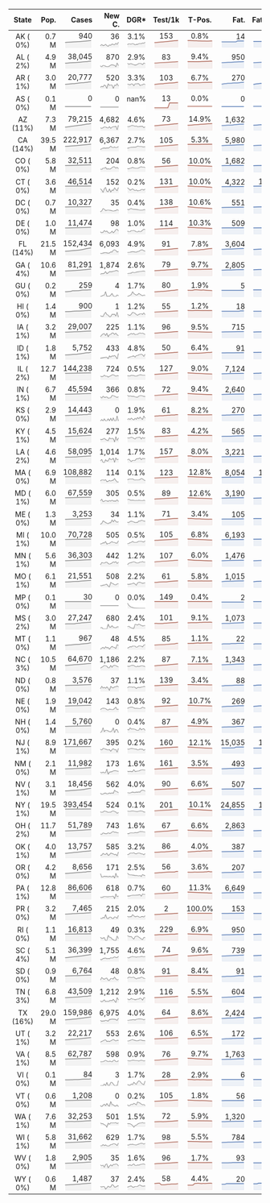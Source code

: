 
<!-- Building Table Time:  2020-07-01T02:53:50.851417 -->


| State | Pop. | Cases | New C. | DGR* | Test/1k | T-Pos. | Fat. | Fat./1M  | CFR* |  GF* | GF-14day | Dbl.Days | CDD |  
| :---: | ---: | ---: | ---: | :---: | :---: | :---: | ---: | ---:  | :---: |  :---: | :---: | :---: | ---: |  
| AK ( 0%)  | 0.7 M  | 940 <br><img src="/assets/images/covid/sparklines/AK_img_positive_20200701_1593586430.png"> | 36 <br><img src="/assets/images/covid/sparklines/AK_img_positiveIncrease_20200701_1593586430.png"> | 3.1% <br><img src="/assets/images/covid/sparklines/AK_img_dgr_4_20200701_1593586431.png"> | 153 <br><img src="/assets/images/covid/sparklines/AK_img_total_test_per_1k_20200701_1593586431.png"> | 0.8% <br><img src="/assets/images/covid/sparklines/AK_img_test_positivity_20200701_1593586431.png"> | 14 <br><img src="/assets/images/covid/sparklines/AK_img_death_20200701_1593586431.png"> | 19 <br><img src="/assets/images/covid/sparklines/AK_img_death_20200701_1593586431.png">  | 1.5% <br><img src="/assets/images/covid/sparklines/AK_img_cfr_4_20200701_1593586432.png"> |  1.3 <br><img src="/assets/images/covid/sparklines/AK_img_gfac_4_20200701_1593586431.png"> | 18.2 <br><img src="/assets/images/covid/sparklines/AK_img_gfac_14sum_20200701_1593586431.png"> | 22 <br><img src="/assets/images/covid/sparklines/AK_img_doubling_days_20200701_1593586431.png"> | 0   |  
| AL ( 2%)  | 4.9 M  | 38,045 <br><img src="/assets/images/covid/sparklines/AL_img_positive_20200701_1593586432.png"> | 870 <br><img src="/assets/images/covid/sparklines/AL_img_positiveIncrease_20200701_1593586432.png"> | 2.9% <br><img src="/assets/images/covid/sparklines/AL_img_dgr_4_20200701_1593586432.png"> | 83 <br><img src="/assets/images/covid/sparklines/AL_img_total_test_per_1k_20200701_1593586432.png"> | 9.4% <br><img src="/assets/images/covid/sparklines/AL_img_test_positivity_20200701_1593586432.png"> | 950 <br><img src="/assets/images/covid/sparklines/AL_img_death_20200701_1593586433.png"> | 194 <br><img src="/assets/images/covid/sparklines/AL_img_death_20200701_1593586433.png">  | 2.5% <br><img src="/assets/images/covid/sparklines/AL_img_cfr_4_20200701_1593586433.png"> |  1.6 <br><img src="/assets/images/covid/sparklines/AL_img_gfac_4_20200701_1593586433.png"> | 16.9 <br><img src="/assets/images/covid/sparklines/AL_img_gfac_14sum_20200701_1593586433.png"> | 24 <br><img src="/assets/images/covid/sparklines/AL_img_doubling_days_20200701_1593586433.png"> | 1   |  
| AR ( 1%)  | 3.0 M  | 20,777 <br><img src="/assets/images/covid/sparklines/AR_img_positive_20200701_1593586433.png"> | 520 <br><img src="/assets/images/covid/sparklines/AR_img_positiveIncrease_20200701_1593586434.png"> | 3.3% <br><img src="/assets/images/covid/sparklines/AR_img_dgr_4_20200701_1593586434.png"> | 103 <br><img src="/assets/images/covid/sparklines/AR_img_total_test_per_1k_20200701_1593586434.png"> | 6.7% <br><img src="/assets/images/covid/sparklines/AR_img_test_positivity_20200701_1593586434.png"> | 270 <br><img src="/assets/images/covid/sparklines/AR_img_death_20200701_1593586434.png"> | 89 <br><img src="/assets/images/covid/sparklines/AR_img_death_20200701_1593586434.png">  | 1.3% <br><img src="/assets/images/covid/sparklines/AR_img_cfr_4_20200701_1593586435.png"> |  0.9 <br><img src="/assets/images/covid/sparklines/AR_img_gfac_4_20200701_1593586434.png"> | 12.2 <br><img src="/assets/images/covid/sparklines/AR_img_gfac_14sum_20200701_1593586434.png"> | 21 <br><img src="/assets/images/covid/sparklines/AR_img_doubling_days_20200701_1593586435.png"> | 1   |  
| AS ( 0%)  | 0.1 M  | 0 <br><img src="/assets/images/covid/sparklines/AS_img_positive_20200701_1593586435.png"> | 0 <br><img src="/assets/images/covid/sparklines/AS_img_positiveIncrease_20200701_1593586435.png"> | nan% <br><img src="/assets/images/covid/sparklines/AS_img_dgr_4_20200701_1593586435.png"> | 13 <br><img src="/assets/images/covid/sparklines/AS_img_total_test_per_1k_20200701_1593586435.png"> | 0.0% <br><img src="/assets/images/covid/sparklines/AS_img_test_positivity_20200701_1593586435.png"> | 0 <br><img src="/assets/images/covid/sparklines/AS_img_death_20200701_1593586436.png"> | 0 <br><img src="/assets/images/covid/sparklines/AS_img_death_20200701_1593586436.png">  | 0.0% <br><img src="/assets/images/covid/sparklines/AS_img_cfr_4_20200701_1593586436.png"> |  nan <br><img src="/assets/images/covid/sparklines/AS_img_gfac_4_20200701_1593586436.png"> | nan <br><img src="/assets/images/covid/sparklines/AS_img_gfac_14sum_20200701_1593586436.png"> | nan <br><img src="/assets/images/covid/sparklines/AS_img_doubling_days_20200701_1593586436.png"> | 92   |  
| AZ (11%)  | 7.3 M  | 79,215 <br><img src="/assets/images/covid/sparklines/AZ_img_positive_20200701_1593586437.png"> | 4,682 <br><img src="/assets/images/covid/sparklines/AZ_img_positiveIncrease_20200701_1593586437.png"> | 4.6% <br><img src="/assets/images/covid/sparklines/AZ_img_dgr_4_20200701_1593586437.png"> | 73 <br><img src="/assets/images/covid/sparklines/AZ_img_total_test_per_1k_20200701_1593586437.png"> | 14.9% <br><img src="/assets/images/covid/sparklines/AZ_img_test_positivity_20200701_1593586437.png"> | 1,632 <br><img src="/assets/images/covid/sparklines/AZ_img_death_20200701_1593586437.png"> | 224 <br><img src="/assets/images/covid/sparklines/AZ_img_death_20200701_1593586437.png">  | 2.1% <br><img src="/assets/images/covid/sparklines/AZ_img_cfr_4_20200701_1593586438.png"> |  3.4 <br><img src="/assets/images/covid/sparklines/AZ_img_gfac_4_20200701_1593586437.png"> | 17.9 <br><img src="/assets/images/covid/sparklines/AZ_img_gfac_14sum_20200701_1593586437.png"> | 15 <br><img src="/assets/images/covid/sparklines/AZ_img_doubling_days_20200701_1593586438.png"> | 0   |  
| CA (14%)  | 39.5 M  | 222,917 <br><img src="/assets/images/covid/sparklines/CA_img_positive_20200701_1593586438.png"> | 6,367 <br><img src="/assets/images/covid/sparklines/CA_img_positiveIncrease_20200701_1593586438.png"> | 2.7% <br><img src="/assets/images/covid/sparklines/CA_img_dgr_4_20200701_1593586438.png"> | 105 <br><img src="/assets/images/covid/sparklines/CA_img_total_test_per_1k_20200701_1593586438.png"> | 5.3% <br><img src="/assets/images/covid/sparklines/CA_img_test_positivity_20200701_1593586438.png"> | 5,980 <br><img src="/assets/images/covid/sparklines/CA_img_death_20200701_1593586439.png"> | 151 <br><img src="/assets/images/covid/sparklines/CA_img_death_20200701_1593586439.png">  | 2.8% <br><img src="/assets/images/covid/sparklines/CA_img_cfr_4_20200701_1593586439.png"> |  1.1 <br><img src="/assets/images/covid/sparklines/CA_img_gfac_4_20200701_1593586439.png"> | 15.2 <br><img src="/assets/images/covid/sparklines/CA_img_gfac_14sum_20200701_1593586439.png"> | 25 <br><img src="/assets/images/covid/sparklines/CA_img_doubling_days_20200701_1593586439.png"> | 0   |  
| CO ( 0%)  | 5.8 M  | 32,511 <br><img src="/assets/images/covid/sparklines/CO_img_positive_20200701_1593586439.png"> | 204 <br><img src="/assets/images/covid/sparklines/CO_img_positiveIncrease_20200701_1593586440.png"> | 0.8% <br><img src="/assets/images/covid/sparklines/CO_img_dgr_4_20200701_1593586440.png"> | 56 <br><img src="/assets/images/covid/sparklines/CO_img_total_test_per_1k_20200701_1593586440.png"> | 10.0% <br><img src="/assets/images/covid/sparklines/CO_img_test_positivity_20200701_1593586440.png"> | 1,682 <br><img src="/assets/images/covid/sparklines/CO_img_death_20200701_1593586440.png"> | 292 <br><img src="/assets/images/covid/sparklines/CO_img_death_20200701_1593586440.png">  | 5.2% <br><img src="/assets/images/covid/sparklines/CO_img_cfr_4_20200701_1593586441.png"> |  0.9 <br><img src="/assets/images/covid/sparklines/CO_img_gfac_4_20200701_1593586440.png"> | 15.0 <br><img src="/assets/images/covid/sparklines/CO_img_gfac_14sum_20200701_1593586441.png"> | 91 <br><img src="/assets/images/covid/sparklines/CO_img_doubling_days_20200701_1593586441.png"> | 1   |  
| CT ( 0%)  | 3.6 M  | 46,514 <br><img src="/assets/images/covid/sparklines/CT_img_positive_20200701_1593586441.png"> | 152 <br><img src="/assets/images/covid/sparklines/CT_img_positiveIncrease_20200701_1593586441.png"> | 0.2% <br><img src="/assets/images/covid/sparklines/CT_img_dgr_4_20200701_1593586441.png"> | 131 <br><img src="/assets/images/covid/sparklines/CT_img_total_test_per_1k_20200701_1593586441.png"> | 10.0% <br><img src="/assets/images/covid/sparklines/CT_img_test_positivity_20200701_1593586442.png"> | 4,322 <br><img src="/assets/images/covid/sparklines/CT_img_death_20200701_1593586442.png"> | 1,212 <br><img src="/assets/images/covid/sparklines/CT_img_death_20200701_1593586442.png">  | 9.3% <br><img src="/assets/images/covid/sparklines/CT_img_cfr_4_20200701_1593586443.png"> |  1.8 <br><img src="/assets/images/covid/sparklines/CT_img_gfac_4_20200701_1593586442.png"> | 29.8 <br><img src="/assets/images/covid/sparklines/CT_img_gfac_14sum_20200701_1593586442.png"> | 291 <br><img src="/assets/images/covid/sparklines/CT_img_doubling_days_20200701_1593586442.png"> | 0   |  
| DC ( 0%)  | 0.7 M  | 10,327 <br><img src="/assets/images/covid/sparklines/DC_img_positive_20200701_1593586443.png"> | 35 <br><img src="/assets/images/covid/sparklines/DC_img_positiveIncrease_20200701_1593586443.png"> | 0.4% <br><img src="/assets/images/covid/sparklines/DC_img_dgr_4_20200701_1593586443.png"> | 138 <br><img src="/assets/images/covid/sparklines/DC_img_total_test_per_1k_20200701_1593586443.png"> | 10.6% <br><img src="/assets/images/covid/sparklines/DC_img_test_positivity_20200701_1593586443.png"> | 551 <br><img src="/assets/images/covid/sparklines/DC_img_death_20200701_1593586443.png"> | 781 <br><img src="/assets/images/covid/sparklines/DC_img_death_20200701_1593586443.png">  | 5.3% <br><img src="/assets/images/covid/sparklines/DC_img_cfr_4_20200701_1593586444.png"> |  1.0 <br><img src="/assets/images/covid/sparklines/DC_img_gfac_4_20200701_1593586443.png"> | 14.8 <br><img src="/assets/images/covid/sparklines/DC_img_gfac_14sum_20200701_1593586444.png"> | 198 <br><img src="/assets/images/covid/sparklines/DC_img_doubling_days_20200701_1593586444.png"> | 1   |  
| DE ( 0%)  | 1.0 M  | 11,474 <br><img src="/assets/images/covid/sparklines/DE_img_positive_20200701_1593586444.png"> | 98 <br><img src="/assets/images/covid/sparklines/DE_img_positiveIncrease_20200701_1593586444.png"> | 1.0% <br><img src="/assets/images/covid/sparklines/DE_img_dgr_4_20200701_1593586444.png"> | 114 <br><img src="/assets/images/covid/sparklines/DE_img_total_test_per_1k_20200701_1593586445.png"> | 10.3% <br><img src="/assets/images/covid/sparklines/DE_img_test_positivity_20200701_1593586445.png"> | 509 <br><img src="/assets/images/covid/sparklines/DE_img_death_20200701_1593586445.png"> | 523 <br><img src="/assets/images/covid/sparklines/DE_img_death_20200701_1593586445.png">  | 4.5% <br><img src="/assets/images/covid/sparklines/DE_img_cfr_4_20200701_1593586446.png"> |  1.1 <br><img src="/assets/images/covid/sparklines/DE_img_gfac_4_20200701_1593586445.png"> | 16.9 <br><img src="/assets/images/covid/sparklines/DE_img_gfac_14sum_20200701_1593586445.png"> | 72 <br><img src="/assets/images/covid/sparklines/DE_img_doubling_days_20200701_1593586445.png"> | 1   |  
| FL (14%)  | 21.5 M  | 152,434 <br><img src="/assets/images/covid/sparklines/FL_img_positive_20200701_1593586446.png"> | 6,093 <br><img src="/assets/images/covid/sparklines/FL_img_positiveIncrease_20200701_1593586446.png"> | 4.9% <br><img src="/assets/images/covid/sparklines/FL_img_dgr_4_20200701_1593586446.png"> | 91 <br><img src="/assets/images/covid/sparklines/FL_img_total_test_per_1k_20200701_1593586446.png"> | 7.8% <br><img src="/assets/images/covid/sparklines/FL_img_test_positivity_20200701_1593586446.png"> | 3,604 <br><img src="/assets/images/covid/sparklines/FL_img_death_20200701_1593586446.png"> | 168 <br><img src="/assets/images/covid/sparklines/FL_img_death_20200701_1593586446.png">  | 2.5% <br><img src="/assets/images/covid/sparklines/FL_img_cfr_4_20200701_1593586447.png"> |  1.0 <br><img src="/assets/images/covid/sparklines/FL_img_gfac_4_20200701_1593586446.png"> | 15.7 <br><img src="/assets/images/covid/sparklines/FL_img_gfac_14sum_20200701_1593586447.png"> | 14 <br><img src="/assets/images/covid/sparklines/FL_img_doubling_days_20200701_1593586447.png"> | 0   |  
| GA ( 4%)  | 10.6 M  | 81,291 <br><img src="/assets/images/covid/sparklines/GA_img_positive_20200701_1593586447.png"> | 1,874 <br><img src="/assets/images/covid/sparklines/GA_img_positiveIncrease_20200701_1593586447.png"> | 2.6% <br><img src="/assets/images/covid/sparklines/GA_img_dgr_4_20200701_1593586447.png"> | 79 <br><img src="/assets/images/covid/sparklines/GA_img_total_test_per_1k_20200701_1593586447.png"> | 9.7% <br><img src="/assets/images/covid/sparklines/GA_img_test_positivity_20200701_1593586448.png"> | 2,805 <br><img src="/assets/images/covid/sparklines/GA_img_death_20200701_1593586448.png"> | 264 <br><img src="/assets/images/covid/sparklines/GA_img_death_20200701_1593586448.png">  | 3.6% <br><img src="/assets/images/covid/sparklines/GA_img_cfr_4_20200701_1593586449.png"> |  1.0 <br><img src="/assets/images/covid/sparklines/GA_img_gfac_4_20200701_1593586448.png"> | 15.6 <br><img src="/assets/images/covid/sparklines/GA_img_gfac_14sum_20200701_1593586448.png"> | 26 <br><img src="/assets/images/covid/sparklines/GA_img_doubling_days_20200701_1593586448.png"> | 2   |  
| GU ( 0%)  | 0.2 M  | 259 <br><img src="/assets/images/covid/sparklines/GU_img_positive_20200701_1593586449.png"> | 4 <br><img src="/assets/images/covid/sparklines/GU_img_positiveIncrease_20200701_1593586449.png"> | 1.7% <br><img src="/assets/images/covid/sparklines/GU_img_dgr_4_20200701_1593586449.png"> | 80 <br><img src="/assets/images/covid/sparklines/GU_img_total_test_per_1k_20200701_1593586449.png"> | 1.9% <br><img src="/assets/images/covid/sparklines/GU_img_test_positivity_20200701_1593586449.png"> | 5 <br><img src="/assets/images/covid/sparklines/GU_img_death_20200701_1593586449.png"> | 30 <br><img src="/assets/images/covid/sparklines/GU_img_death_20200701_1593586449.png">  | 2.0% <br><img src="/assets/images/covid/sparklines/GU_img_cfr_4_20200701_1593586450.png"> |  0.7 <br><img src="/assets/images/covid/sparklines/GU_img_gfac_4_20200701_1593586449.png"> | 23.0 <br><img src="/assets/images/covid/sparklines/GU_img_gfac_14sum_20200701_1593586450.png"> | 42 <br><img src="/assets/images/covid/sparklines/GU_img_doubling_days_20200701_1593586450.png"> | 1   |  
| HI ( 0%)  | 1.4 M  | 900 <br><img src="/assets/images/covid/sparklines/HI_img_positive_20200701_1593586450.png"> | 1 <br><img src="/assets/images/covid/sparklines/HI_img_positiveIncrease_20200701_1593586450.png"> | 1.2% <br><img src="/assets/images/covid/sparklines/HI_img_dgr_4_20200701_1593586450.png"> | 55 <br><img src="/assets/images/covid/sparklines/HI_img_total_test_per_1k_20200701_1593586450.png"> | 1.2% <br><img src="/assets/images/covid/sparklines/HI_img_test_positivity_20200701_1593586451.png"> | 18 <br><img src="/assets/images/covid/sparklines/HI_img_death_20200701_1593586451.png"> | 13 <br><img src="/assets/images/covid/sparklines/HI_img_death_20200701_1593586451.png">  | 2.0% <br><img src="/assets/images/covid/sparklines/HI_img_cfr_4_20200701_1593586451.png"> |  1.5 <br><img src="/assets/images/covid/sparklines/HI_img_gfac_4_20200701_1593586451.png"> | 22.5 <br><img src="/assets/images/covid/sparklines/HI_img_gfac_14sum_20200701_1593586451.png"> | 56 <br><img src="/assets/images/covid/sparklines/HI_img_doubling_days_20200701_1593586451.png"> | 1   |  
| IA ( 1%)  | 3.2 M  | 29,007 <br><img src="/assets/images/covid/sparklines/IA_img_positive_20200701_1593586451.png"> | 225 <br><img src="/assets/images/covid/sparklines/IA_img_positiveIncrease_20200701_1593586452.png"> | 1.1% <br><img src="/assets/images/covid/sparklines/IA_img_dgr_4_20200701_1593586452.png"> | 96 <br><img src="/assets/images/covid/sparklines/IA_img_total_test_per_1k_20200701_1593586452.png"> | 9.5% <br><img src="/assets/images/covid/sparklines/IA_img_test_positivity_20200701_1593586452.png"> | 715 <br><img src="/assets/images/covid/sparklines/IA_img_death_20200701_1593586452.png"> | 227 <br><img src="/assets/images/covid/sparklines/IA_img_death_20200701_1593586452.png">  | 2.5% <br><img src="/assets/images/covid/sparklines/IA_img_cfr_4_20200701_1593586453.png"> |  0.9 <br><img src="/assets/images/covid/sparklines/IA_img_gfac_4_20200701_1593586452.png"> | 18.2 <br><img src="/assets/images/covid/sparklines/IA_img_gfac_14sum_20200701_1593586452.png"> | 62 <br><img src="/assets/images/covid/sparklines/IA_img_doubling_days_20200701_1593586452.png"> | 2   |  
| ID ( 1%)  | 1.8 M  | 5,752 <br><img src="/assets/images/covid/sparklines/ID_img_positive_20200701_1593586453.png"> | 433 <br><img src="/assets/images/covid/sparklines/ID_img_positiveIncrease_20200701_1593586453.png"> | 4.8% <br><img src="/assets/images/covid/sparklines/ID_img_dgr_4_20200701_1593586453.png"> | 50 <br><img src="/assets/images/covid/sparklines/ID_img_total_test_per_1k_20200701_1593586453.png"> | 6.4% <br><img src="/assets/images/covid/sparklines/ID_img_test_positivity_20200701_1593586453.png"> | 91 <br><img src="/assets/images/covid/sparklines/ID_img_death_20200701_1593586453.png"> | 51 <br><img src="/assets/images/covid/sparklines/ID_img_death_20200701_1593586453.png">  | 1.7% <br><img src="/assets/images/covid/sparklines/ID_img_cfr_4_20200701_1593586454.png"> |  0.5 <br><img src="/assets/images/covid/sparklines/ID_img_gfac_4_20200701_1593586454.png"> | 12.5 <br><img src="/assets/images/covid/sparklines/ID_img_gfac_14sum_20200701_1593586454.png"> | 14 <br><img src="/assets/images/covid/sparklines/ID_img_doubling_days_20200701_1593586454.png"> | 0   |  
| IL ( 2%)  | 12.7 M  | 144,238 <br><img src="/assets/images/covid/sparklines/IL_img_positive_20200701_1593586454.png"> | 724 <br><img src="/assets/images/covid/sparklines/IL_img_positiveIncrease_20200701_1593586454.png"> | 0.5% <br><img src="/assets/images/covid/sparklines/IL_img_dgr_4_20200701_1593586454.png"> | 127 <br><img src="/assets/images/covid/sparklines/IL_img_total_test_per_1k_20200701_1593586454.png"> | 9.0% <br><img src="/assets/images/covid/sparklines/IL_img_test_positivity_20200701_1593586455.png"> | 7,124 <br><img src="/assets/images/covid/sparklines/IL_img_death_20200701_1593586455.png"> | 562 <br><img src="/assets/images/covid/sparklines/IL_img_death_20200701_1593586455.png">  | 5.0% <br><img src="/assets/images/covid/sparklines/IL_img_cfr_4_20200701_1593586455.png"> |  1.0 <br><img src="/assets/images/covid/sparklines/IL_img_gfac_4_20200701_1593586455.png"> | 14.5 <br><img src="/assets/images/covid/sparklines/IL_img_gfac_14sum_20200701_1593586455.png"> | 135 <br><img src="/assets/images/covid/sparklines/IL_img_doubling_days_20200701_1593586455.png"> | 1   |  
| IN ( 1%)  | 6.7 M  | 45,594 <br><img src="/assets/images/covid/sparklines/IN_img_positive_20200701_1593586456.png"> | 366 <br><img src="/assets/images/covid/sparklines/IN_img_positiveIncrease_20200701_1593586456.png"> | 0.8% <br><img src="/assets/images/covid/sparklines/IN_img_dgr_4_20200701_1593586456.png"> | 72 <br><img src="/assets/images/covid/sparklines/IN_img_total_test_per_1k_20200701_1593586456.png"> | 9.4% <br><img src="/assets/images/covid/sparklines/IN_img_test_positivity_20200701_1593586456.png"> | 2,640 <br><img src="/assets/images/covid/sparklines/IN_img_death_20200701_1593586456.png"> | 392 <br><img src="/assets/images/covid/sparklines/IN_img_death_20200701_1593586456.png">  | 5.8% <br><img src="/assets/images/covid/sparklines/IN_img_cfr_4_20200701_1593586457.png"> |  1.0 <br><img src="/assets/images/covid/sparklines/IN_img_gfac_4_20200701_1593586456.png"> | 14.8 <br><img src="/assets/images/covid/sparklines/IN_img_gfac_14sum_20200701_1593586457.png"> | 86 <br><img src="/assets/images/covid/sparklines/IN_img_doubling_days_20200701_1593586457.png"> | 0   |  
| KS ( 0%)  | 2.9 M  | 14,443 <br><img src="/assets/images/covid/sparklines/KS_img_positive_20200701_1593586457.png"> | 0 <br><img src="/assets/images/covid/sparklines/KS_img_positiveIncrease_20200701_1593586457.png"> | 1.9% <br><img src="/assets/images/covid/sparklines/KS_img_dgr_4_20200701_1593586457.png"> | 61 <br><img src="/assets/images/covid/sparklines/KS_img_total_test_per_1k_20200701_1593586457.png"> | 8.2% <br><img src="/assets/images/covid/sparklines/KS_img_test_positivity_20200701_1593586457.png"> | 270 <br><img src="/assets/images/covid/sparklines/KS_img_death_20200701_1593586458.png"> | 93 <br><img src="/assets/images/covid/sparklines/KS_img_death_20200701_1593586458.png">  | 1.9% <br><img src="/assets/images/covid/sparklines/KS_img_cfr_4_20200701_1593586458.png"> |  0.0 <br><img src="/assets/images/covid/sparklines/KS_img_gfac_4_20200701_1593586458.png"> | 0.0 <br><img src="/assets/images/covid/sparklines/KS_img_gfac_14sum_20200701_1593586458.png"> | 36 <br><img src="/assets/images/covid/sparklines/KS_img_doubling_days_20200701_1593586458.png"> | 1   |  
| KY ( 1%)  | 4.5 M  | 15,624 <br><img src="/assets/images/covid/sparklines/KY_img_positive_20200701_1593586459.png"> | 277 <br><img src="/assets/images/covid/sparklines/KY_img_positiveIncrease_20200701_1593586459.png"> | 1.5% <br><img src="/assets/images/covid/sparklines/KY_img_dgr_4_20200701_1593586459.png"> | 83 <br><img src="/assets/images/covid/sparklines/KY_img_total_test_per_1k_20200701_1593586459.png"> | 4.2% <br><img src="/assets/images/covid/sparklines/KY_img_test_positivity_20200701_1593586459.png"> | 565 <br><img src="/assets/images/covid/sparklines/KY_img_death_20200701_1593586459.png"> | 126 <br><img src="/assets/images/covid/sparklines/KY_img_death_20200701_1593586459.png">  | 3.7% <br><img src="/assets/images/covid/sparklines/KY_img_cfr_4_20200701_1593586460.png"> |  1.4 <br><img src="/assets/images/covid/sparklines/KY_img_gfac_4_20200701_1593586459.png"> | 14.3 <br><img src="/assets/images/covid/sparklines/KY_img_gfac_14sum_20200701_1593586460.png"> | 47 <br><img src="/assets/images/covid/sparklines/KY_img_doubling_days_20200701_1593586460.png"> | 0   |  
| LA ( 2%)  | 4.6 M  | 58,095 <br><img src="/assets/images/covid/sparklines/LA_img_positive_20200701_1593586460.png"> | 1,014 <br><img src="/assets/images/covid/sparklines/LA_img_positiveIncrease_20200701_1593586460.png"> | 1.7% <br><img src="/assets/images/covid/sparklines/LA_img_dgr_4_20200701_1593586460.png"> | 157 <br><img src="/assets/images/covid/sparklines/LA_img_total_test_per_1k_20200701_1593586460.png"> | 8.0% <br><img src="/assets/images/covid/sparklines/LA_img_test_positivity_20200701_1593586460.png"> | 3,221 <br><img src="/assets/images/covid/sparklines/LA_img_death_20200701_1593586461.png"> | 693 <br><img src="/assets/images/covid/sparklines/LA_img_death_20200701_1593586461.png">  | 5.7% <br><img src="/assets/images/covid/sparklines/LA_img_cfr_4_20200701_1593586461.png"> |  0.9 <br><img src="/assets/images/covid/sparklines/LA_img_gfac_4_20200701_1593586461.png"> | 4.5 <br><img src="/assets/images/covid/sparklines/LA_img_gfac_14sum_20200701_1593586461.png"> | 40 <br><img src="/assets/images/covid/sparklines/LA_img_doubling_days_20200701_1593586461.png"> | 0   |  
| MA ( 0%)  | 6.9 M  | 108,882 <br><img src="/assets/images/covid/sparklines/MA_img_positive_20200701_1593586461.png"> | 114 <br><img src="/assets/images/covid/sparklines/MA_img_positiveIncrease_20200701_1593586462.png"> | 0.1% <br><img src="/assets/images/covid/sparklines/MA_img_dgr_4_20200701_1593586462.png"> | 123 <br><img src="/assets/images/covid/sparklines/MA_img_total_test_per_1k_20200701_1593586462.png"> | 12.8% <br><img src="/assets/images/covid/sparklines/MA_img_test_positivity_20200701_1593586462.png"> | 8,054 <br><img src="/assets/images/covid/sparklines/MA_img_death_20200701_1593586462.png"> | 1,169 <br><img src="/assets/images/covid/sparklines/MA_img_death_20200701_1593586462.png">  | 7.4% <br><img src="/assets/images/covid/sparklines/MA_img_cfr_4_20200701_1593586463.png"> |  0.9 <br><img src="/assets/images/covid/sparklines/MA_img_gfac_4_20200701_1593586462.png"> | 15.1 <br><img src="/assets/images/covid/sparklines/MA_img_gfac_14sum_20200701_1593586462.png"> | 463 <br><img src="/assets/images/covid/sparklines/MA_img_doubling_days_20200701_1593586462.png"> | 0   |  
| MD ( 1%)  | 6.0 M  | 67,559 <br><img src="/assets/images/covid/sparklines/MD_img_positive_20200701_1593586463.png"> | 305 <br><img src="/assets/images/covid/sparklines/MD_img_positiveIncrease_20200701_1593586463.png"> | 0.5% <br><img src="/assets/images/covid/sparklines/MD_img_dgr_4_20200701_1593586463.png"> | 89 <br><img src="/assets/images/covid/sparklines/MD_img_total_test_per_1k_20200701_1593586463.png"> | 12.6% <br><img src="/assets/images/covid/sparklines/MD_img_test_positivity_20200701_1593586463.png"> | 3,190 <br><img src="/assets/images/covid/sparklines/MD_img_death_20200701_1593586463.png"> | 528 <br><img src="/assets/images/covid/sparklines/MD_img_death_20200701_1593586463.png">  | 4.7% <br><img src="/assets/images/covid/sparklines/MD_img_cfr_4_20200701_1593586464.png"> |  1.0 <br><img src="/assets/images/covid/sparklines/MD_img_gfac_4_20200701_1593586463.png"> | 14.6 <br><img src="/assets/images/covid/sparklines/MD_img_gfac_14sum_20200701_1593586464.png"> | 128 <br><img src="/assets/images/covid/sparklines/MD_img_doubling_days_20200701_1593586464.png"> | 1   |  
| ME ( 0%)  | 1.3 M  | 3,253 <br><img src="/assets/images/covid/sparklines/ME_img_positive_20200701_1593586464.png"> | 34 <br><img src="/assets/images/covid/sparklines/ME_img_positiveIncrease_20200701_1593586464.png"> | 1.1% <br><img src="/assets/images/covid/sparklines/ME_img_dgr_4_20200701_1593586464.png"> | 71 <br><img src="/assets/images/covid/sparklines/ME_img_total_test_per_1k_20200701_1593586465.png"> | 3.4% <br><img src="/assets/images/covid/sparklines/ME_img_test_positivity_20200701_1593586465.png"> | 105 <br><img src="/assets/images/covid/sparklines/ME_img_death_20200701_1593586465.png"> | 78 <br><img src="/assets/images/covid/sparklines/ME_img_death_20200701_1593586465.png">  | 3.3% <br><img src="/assets/images/covid/sparklines/ME_img_cfr_4_20200701_1593586465.png"> |  1.1 <br><img src="/assets/images/covid/sparklines/ME_img_gfac_4_20200701_1593586465.png"> | 16.7 <br><img src="/assets/images/covid/sparklines/ME_img_gfac_14sum_20200701_1593586465.png"> | 64 <br><img src="/assets/images/covid/sparklines/ME_img_doubling_days_20200701_1593586465.png"> | 0   |  
| MI ( 1%)  | 10.0 M  | 70,728 <br><img src="/assets/images/covid/sparklines/MI_img_positive_20200701_1593586466.png"> | 505 <br><img src="/assets/images/covid/sparklines/MI_img_positiveIncrease_20200701_1593586466.png"> | 0.5% <br><img src="/assets/images/covid/sparklines/MI_img_dgr_4_20200701_1593586466.png"> | 105 <br><img src="/assets/images/covid/sparklines/MI_img_total_test_per_1k_20200701_1593586466.png"> | 6.8% <br><img src="/assets/images/covid/sparklines/MI_img_test_positivity_20200701_1593586466.png"> | 6,193 <br><img src="/assets/images/covid/sparklines/MI_img_death_20200701_1593586466.png"> | 620 <br><img src="/assets/images/covid/sparklines/MI_img_death_20200701_1593586466.png">  | 8.8% <br><img src="/assets/images/covid/sparklines/MI_img_cfr_4_20200701_1593586467.png"> |  1.3 <br><img src="/assets/images/covid/sparklines/MI_img_gfac_4_20200701_1593586466.png"> | 19.0 <br><img src="/assets/images/covid/sparklines/MI_img_gfac_14sum_20200701_1593586467.png"> | 127 <br><img src="/assets/images/covid/sparklines/MI_img_doubling_days_20200701_1593586467.png"> | 0   |  
| MN ( 1%)  | 5.6 M  | 36,303 <br><img src="/assets/images/covid/sparklines/MN_img_positive_20200701_1593586467.png"> | 442 <br><img src="/assets/images/covid/sparklines/MN_img_positiveIncrease_20200701_1593586467.png"> | 1.2% <br><img src="/assets/images/covid/sparklines/MN_img_dgr_4_20200701_1593586467.png"> | 107 <br><img src="/assets/images/covid/sparklines/MN_img_total_test_per_1k_20200701_1593586467.png"> | 6.0% <br><img src="/assets/images/covid/sparklines/MN_img_test_positivity_20200701_1593586468.png"> | 1,476 <br><img src="/assets/images/covid/sparklines/MN_img_death_20200701_1593586468.png"> | 262 <br><img src="/assets/images/covid/sparklines/MN_img_death_20200701_1593586468.png">  | 4.1% <br><img src="/assets/images/covid/sparklines/MN_img_cfr_4_20200701_1593586468.png"> |  1.1 <br><img src="/assets/images/covid/sparklines/MN_img_gfac_4_20200701_1593586468.png"> | 28.6 <br><img src="/assets/images/covid/sparklines/MN_img_gfac_14sum_20200701_1593586468.png"> | 59 <br><img src="/assets/images/covid/sparklines/MN_img_doubling_days_20200701_1593586468.png"> | 0   |  
| MO ( 1%)  | 6.1 M  | 21,551 <br><img src="/assets/images/covid/sparklines/MO_img_positive_20200701_1593586468.png"> | 508 <br><img src="/assets/images/covid/sparklines/MO_img_positiveIncrease_20200701_1593586469.png"> | 2.2% <br><img src="/assets/images/covid/sparklines/MO_img_dgr_4_20200701_1593586469.png"> | 61 <br><img src="/assets/images/covid/sparklines/MO_img_total_test_per_1k_20200701_1593586469.png"> | 5.8% <br><img src="/assets/images/covid/sparklines/MO_img_test_positivity_20200701_1593586469.png"> | 1,015 <br><img src="/assets/images/covid/sparklines/MO_img_death_20200701_1593586469.png"> | 165 <br><img src="/assets/images/covid/sparklines/MO_img_death_20200701_1593586469.png">  | 4.8% <br><img src="/assets/images/covid/sparklines/MO_img_cfr_4_20200701_1593586470.png"> |  1.1 <br><img src="/assets/images/covid/sparklines/MO_img_gfac_4_20200701_1593586469.png"> | 11.9 <br><img src="/assets/images/covid/sparklines/MO_img_gfac_14sum_20200701_1593586469.png"> | 31 <br><img src="/assets/images/covid/sparklines/MO_img_doubling_days_20200701_1593586470.png"> | 0   |  
| MP ( 0%)  | 0.1 M  | 30 <br><img src="/assets/images/covid/sparklines/MP_img_positive_20200701_1593586470.png"> | 0 <br><img src="/assets/images/covid/sparklines/MP_img_positiveIncrease_20200701_1593586470.png"> | 0.0% <br><img src="/assets/images/covid/sparklines/MP_img_dgr_4_20200701_1593586470.png"> | 149 <br><img src="/assets/images/covid/sparklines/MP_img_total_test_per_1k_20200701_1593586470.png"> | 0.4% <br><img src="/assets/images/covid/sparklines/MP_img_test_positivity_20200701_1593586470.png"> | 2 <br><img src="/assets/images/covid/sparklines/MP_img_death_20200701_1593586470.png"> | 36 <br><img src="/assets/images/covid/sparklines/MP_img_death_20200701_1593586470.png">  | 6.7% <br><img src="/assets/images/covid/sparklines/MP_img_cfr_4_20200701_1593586471.png"> |  0.8 <br><img src="/assets/images/covid/sparklines/MP_img_gfac_4_20200701_1593586471.png"> | 10.6 <br><img src="/assets/images/covid/sparklines/MP_img_gfac_14sum_20200701_1593586471.png"> | 664,279 <br><img src="/assets/images/covid/sparklines/MP_img_doubling_days_20200701_1593586471.png"> | 92   |  
| MS ( 2%)  | 3.0 M  | 27,247 <br><img src="/assets/images/covid/sparklines/MS_img_positive_20200701_1593586471.png"> | 680 <br><img src="/assets/images/covid/sparklines/MS_img_positiveIncrease_20200701_1593586471.png"> | 2.4% <br><img src="/assets/images/covid/sparklines/MS_img_dgr_4_20200701_1593586472.png"> | 101 <br><img src="/assets/images/covid/sparklines/MS_img_total_test_per_1k_20200701_1593586472.png"> | 9.1% <br><img src="/assets/images/covid/sparklines/MS_img_test_positivity_20200701_1593586472.png"> | 1,073 <br><img src="/assets/images/covid/sparklines/MS_img_death_20200701_1593586472.png"> | 361 <br><img src="/assets/images/covid/sparklines/MS_img_death_20200701_1593586472.png">  | 4.0% <br><img src="/assets/images/covid/sparklines/MS_img_cfr_4_20200701_1593586473.png"> |  1.2 <br><img src="/assets/images/covid/sparklines/MS_img_gfac_4_20200701_1593586472.png"> | 13.1 <br><img src="/assets/images/covid/sparklines/MS_img_gfac_14sum_20200701_1593586473.png"> | 29 <br><img src="/assets/images/covid/sparklines/MS_img_doubling_days_20200701_1593586473.png"> | 0   |  
| MT ( 0%)  | 1.1 M  | 967 <br><img src="/assets/images/covid/sparklines/MT_img_positive_20200701_1593586473.png"> | 48 <br><img src="/assets/images/covid/sparklines/MT_img_positiveIncrease_20200701_1593586473.png"> | 4.5% <br><img src="/assets/images/covid/sparklines/MT_img_dgr_4_20200701_1593586473.png"> | 85 <br><img src="/assets/images/covid/sparklines/MT_img_total_test_per_1k_20200701_1593586473.png"> | 1.1% <br><img src="/assets/images/covid/sparklines/MT_img_test_positivity_20200701_1593586474.png"> | 22 <br><img src="/assets/images/covid/sparklines/MT_img_death_20200701_1593586474.png"> | 21 <br><img src="/assets/images/covid/sparklines/MT_img_death_20200701_1593586474.png">  | 2.4% <br><img src="/assets/images/covid/sparklines/MT_img_cfr_4_20200701_1593586474.png"> |  2.0 <br><img src="/assets/images/covid/sparklines/MT_img_gfac_4_20200701_1593586474.png"> | 25.8 <br><img src="/assets/images/covid/sparklines/MT_img_gfac_14sum_20200701_1593586474.png"> | 15 <br><img src="/assets/images/covid/sparklines/MT_img_doubling_days_20200701_1593586474.png"> | 1   |  
| NC ( 3%)  | 10.5 M  | 64,670 <br><img src="/assets/images/covid/sparklines/NC_img_positive_20200701_1593586474.png"> | 1,186 <br><img src="/assets/images/covid/sparklines/NC_img_positiveIncrease_20200701_1593586475.png"> | 2.2% <br><img src="/assets/images/covid/sparklines/NC_img_dgr_4_20200701_1593586475.png"> | 87 <br><img src="/assets/images/covid/sparklines/NC_img_total_test_per_1k_20200701_1593586475.png"> | 7.1% <br><img src="/assets/images/covid/sparklines/NC_img_test_positivity_20200701_1593586475.png"> | 1,343 <br><img src="/assets/images/covid/sparklines/NC_img_death_20200701_1593586475.png"> | 128 <br><img src="/assets/images/covid/sparklines/NC_img_death_20200701_1593586475.png">  | 2.1% <br><img src="/assets/images/covid/sparklines/NC_img_cfr_4_20200701_1593586476.png"> |  0.9 <br><img src="/assets/images/covid/sparklines/NC_img_gfac_4_20200701_1593586475.png"> | 15.2 <br><img src="/assets/images/covid/sparklines/NC_img_gfac_14sum_20200701_1593586475.png"> | 31 <br><img src="/assets/images/covid/sparklines/NC_img_doubling_days_20200701_1593586475.png"> | 3   |  
| ND ( 0%)  | 0.8 M  | 3,576 <br><img src="/assets/images/covid/sparklines/ND_img_positive_20200701_1593586476.png"> | 37 <br><img src="/assets/images/covid/sparklines/ND_img_positiveIncrease_20200701_1593586476.png"> | 1.1% <br><img src="/assets/images/covid/sparklines/ND_img_dgr_4_20200701_1593586476.png"> | 139 <br><img src="/assets/images/covid/sparklines/ND_img_total_test_per_1k_20200701_1593586476.png"> | 3.4% <br><img src="/assets/images/covid/sparklines/ND_img_test_positivity_20200701_1593586476.png"> | 88 <br><img src="/assets/images/covid/sparklines/ND_img_death_20200701_1593586476.png"> | 115 <br><img src="/assets/images/covid/sparklines/ND_img_death_20200701_1593586476.png">  | 2.5% <br><img src="/assets/images/covid/sparklines/ND_img_cfr_4_20200701_1593586477.png"> |  1.1 <br><img src="/assets/images/covid/sparklines/ND_img_gfac_4_20200701_1593586477.png"> | 18.7 <br><img src="/assets/images/covid/sparklines/ND_img_gfac_14sum_20200701_1593586477.png"> | 64 <br><img src="/assets/images/covid/sparklines/ND_img_doubling_days_20200701_1593586477.png"> | 1   |  
| NE ( 0%)  | 1.9 M  | 19,042 <br><img src="/assets/images/covid/sparklines/NE_img_positive_20200701_1593586477.png"> | 143 <br><img src="/assets/images/covid/sparklines/NE_img_positiveIncrease_20200701_1593586477.png"> | 0.8% <br><img src="/assets/images/covid/sparklines/NE_img_dgr_4_20200701_1593586477.png"> | 92 <br><img src="/assets/images/covid/sparklines/NE_img_total_test_per_1k_20200701_1593586478.png"> | 10.7% <br><img src="/assets/images/covid/sparklines/NE_img_test_positivity_20200701_1593586478.png"> | 269 <br><img src="/assets/images/covid/sparklines/NE_img_death_20200701_1593586478.png"> | 139 <br><img src="/assets/images/covid/sparklines/NE_img_death_20200701_1593586478.png">  | 1.4% <br><img src="/assets/images/covid/sparklines/NE_img_cfr_4_20200701_1593586479.png"> |  1.0 <br><img src="/assets/images/covid/sparklines/NE_img_gfac_4_20200701_1593586478.png"> | 14.8 <br><img src="/assets/images/covid/sparklines/NE_img_gfac_14sum_20200701_1593586478.png"> | 83 <br><img src="/assets/images/covid/sparklines/NE_img_doubling_days_20200701_1593586478.png"> | 0   |  
| NH ( 0%)  | 1.4 M  | 5,760 <br><img src="/assets/images/covid/sparklines/NH_img_positive_20200701_1593586479.png"> | 0 <br><img src="/assets/images/covid/sparklines/NH_img_positiveIncrease_20200701_1593586479.png"> | 0.4% <br><img src="/assets/images/covid/sparklines/NH_img_dgr_4_20200701_1593586479.png"> | 87 <br><img src="/assets/images/covid/sparklines/NH_img_total_test_per_1k_20200701_1593586479.png"> | 4.9% <br><img src="/assets/images/covid/sparklines/NH_img_test_positivity_20200701_1593586479.png"> | 367 <br><img src="/assets/images/covid/sparklines/NH_img_death_20200701_1593586479.png"> | 270 <br><img src="/assets/images/covid/sparklines/NH_img_death_20200701_1593586479.png">  | 6.4% <br><img src="/assets/images/covid/sparklines/NH_img_cfr_4_20200701_1593586480.png"> |  0.6 <br><img src="/assets/images/covid/sparklines/NH_img_gfac_4_20200701_1593586479.png"> | 17.8 <br><img src="/assets/images/covid/sparklines/NH_img_gfac_14sum_20200701_1593586480.png"> | 175 <br><img src="/assets/images/covid/sparklines/NH_img_doubling_days_20200701_1593586480.png"> | 2   |  
| NJ ( 1%)  | 8.9 M  | 171,667 <br><img src="/assets/images/covid/sparklines/NJ_img_positive_20200701_1593586480.png"> | 395 <br><img src="/assets/images/covid/sparklines/NJ_img_positiveIncrease_20200701_1593586480.png"> | 0.2% <br><img src="/assets/images/covid/sparklines/NJ_img_dgr_4_20200701_1593586480.png"> | 160 <br><img src="/assets/images/covid/sparklines/NJ_img_total_test_per_1k_20200701_1593586481.png"> | 12.1% <br><img src="/assets/images/covid/sparklines/NJ_img_test_positivity_20200701_1593586481.png"> | 15,035 <br><img src="/assets/images/covid/sparklines/NJ_img_death_20200701_1593586481.png"> | 1,693 <br><img src="/assets/images/covid/sparklines/NJ_img_death_20200701_1593586481.png">  | 8.7% <br><img src="/assets/images/covid/sparklines/NJ_img_cfr_4_20200701_1593586481.png"> |  2.2 <br><img src="/assets/images/covid/sparklines/NJ_img_gfac_4_20200701_1593586481.png"> | 15.6 <br><img src="/assets/images/covid/sparklines/NJ_img_gfac_14sum_20200701_1593586481.png"> | 408 <br><img src="/assets/images/covid/sparklines/NJ_img_doubling_days_20200701_1593586481.png"> | 0   |  
| NM ( 0%)  | 2.1 M  | 11,982 <br><img src="/assets/images/covid/sparklines/NM_img_positive_20200701_1593586482.png"> | 173 <br><img src="/assets/images/covid/sparklines/NM_img_positiveIncrease_20200701_1593586482.png"> | 1.6% <br><img src="/assets/images/covid/sparklines/NM_img_dgr_4_20200701_1593586482.png"> | 161 <br><img src="/assets/images/covid/sparklines/NM_img_total_test_per_1k_20200701_1593586482.png"> | 3.5% <br><img src="/assets/images/covid/sparklines/NM_img_test_positivity_20200701_1593586482.png"> | 493 <br><img src="/assets/images/covid/sparklines/NM_img_death_20200701_1593586482.png"> | 235 <br><img src="/assets/images/covid/sparklines/NM_img_death_20200701_1593586482.png">  | 4.2% <br><img src="/assets/images/covid/sparklines/NM_img_cfr_4_20200701_1593586483.png"> |  1.0 <br><img src="/assets/images/covid/sparklines/NM_img_gfac_4_20200701_1593586482.png"> | 15.6 <br><img src="/assets/images/covid/sparklines/NM_img_gfac_14sum_20200701_1593586483.png"> | 43 <br><img src="/assets/images/covid/sparklines/NM_img_doubling_days_20200701_1593586483.png"> | 3   |  
| NV ( 1%)  | 3.1 M  | 18,456 <br><img src="/assets/images/covid/sparklines/NV_img_positive_20200701_1593586483.png"> | 562 <br><img src="/assets/images/covid/sparklines/NV_img_positiveIncrease_20200701_1593586483.png"> | 4.0% <br><img src="/assets/images/covid/sparklines/NV_img_dgr_4_20200701_1593586483.png"> | 90 <br><img src="/assets/images/covid/sparklines/NV_img_total_test_per_1k_20200701_1593586483.png"> | 6.6% <br><img src="/assets/images/covid/sparklines/NV_img_test_positivity_20200701_1593586484.png"> | 507 <br><img src="/assets/images/covid/sparklines/NV_img_death_20200701_1593586484.png"> | 165 <br><img src="/assets/images/covid/sparklines/NV_img_death_20200701_1593586484.png">  | 2.9% <br><img src="/assets/images/covid/sparklines/NV_img_cfr_4_20200701_1593586484.png"> |  1.0 <br><img src="/assets/images/covid/sparklines/NV_img_gfac_4_20200701_1593586484.png"> | 17.4 <br><img src="/assets/images/covid/sparklines/NV_img_gfac_14sum_20200701_1593586484.png"> | 17 <br><img src="/assets/images/covid/sparklines/NV_img_doubling_days_20200701_1593586484.png"> | 3   |  
| NY ( 1%)  | 19.5 M  | 393,454 <br><img src="/assets/images/covid/sparklines/NY_img_positive_20200701_1593586484.png"> | 524 <br><img src="/assets/images/covid/sparklines/NY_img_positiveIncrease_20200701_1593586485.png"> | 0.1% <br><img src="/assets/images/covid/sparklines/NY_img_dgr_4_20200701_1593586485.png"> | 201 <br><img src="/assets/images/covid/sparklines/NY_img_total_test_per_1k_20200701_1593586485.png"> | 10.1% <br><img src="/assets/images/covid/sparklines/NY_img_test_positivity_20200701_1593586485.png"> | 24,855 <br><img src="/assets/images/covid/sparklines/NY_img_death_20200701_1593586485.png"> | 1,278 <br><img src="/assets/images/covid/sparklines/NY_img_death_20200701_1593586485.png">  | 6.3% <br><img src="/assets/images/covid/sparklines/NY_img_cfr_4_20200701_1593586486.png"> |  1.0 <br><img src="/assets/images/covid/sparklines/NY_img_gfac_4_20200701_1593586485.png"> | 14.0 <br><img src="/assets/images/covid/sparklines/NY_img_gfac_14sum_20200701_1593586485.png"> | 497 <br><img src="/assets/images/covid/sparklines/NY_img_doubling_days_20200701_1593586486.png"> | 0   |  
| OH ( 2%)  | 11.7 M  | 51,789 <br><img src="/assets/images/covid/sparklines/OH_img_positive_20200701_1593586486.png"> | 743 <br><img src="/assets/images/covid/sparklines/OH_img_positiveIncrease_20200701_1593586486.png"> | 1.6% <br><img src="/assets/images/covid/sparklines/OH_img_dgr_4_20200701_1593586486.png"> | 67 <br><img src="/assets/images/covid/sparklines/OH_img_total_test_per_1k_20200701_1593586486.png"> | 6.6% <br><img src="/assets/images/covid/sparklines/OH_img_test_positivity_20200701_1593586486.png"> | 2,863 <br><img src="/assets/images/covid/sparklines/OH_img_death_20200701_1593586487.png"> | 245 <br><img src="/assets/images/covid/sparklines/OH_img_death_20200701_1593586487.png">  | 5.6% <br><img src="/assets/images/covid/sparklines/OH_img_cfr_4_20200701_1593586487.png"> |  1.0 <br><img src="/assets/images/covid/sparklines/OH_img_gfac_4_20200701_1593586487.png"> | 15.0 <br><img src="/assets/images/covid/sparklines/OH_img_gfac_14sum_20200701_1593586487.png"> | 44 <br><img src="/assets/images/covid/sparklines/OH_img_doubling_days_20200701_1593586487.png"> | 0   |  
| OK ( 1%)  | 4.0 M  | 13,757 <br><img src="/assets/images/covid/sparklines/OK_img_positive_20200701_1593586487.png"> | 585 <br><img src="/assets/images/covid/sparklines/OK_img_positiveIncrease_20200701_1593586488.png"> | 3.2% <br><img src="/assets/images/covid/sparklines/OK_img_dgr_4_20200701_1593586488.png"> | 86 <br><img src="/assets/images/covid/sparklines/OK_img_total_test_per_1k_20200701_1593586488.png"> | 4.0% <br><img src="/assets/images/covid/sparklines/OK_img_test_positivity_20200701_1593586488.png"> | 387 <br><img src="/assets/images/covid/sparklines/OK_img_death_20200701_1593586488.png"> | 98 <br><img src="/assets/images/covid/sparklines/OK_img_death_20200701_1593586488.png">  | 2.9% <br><img src="/assets/images/covid/sparklines/OK_img_cfr_4_20200701_1593586489.png"> |  1.8 <br><img src="/assets/images/covid/sparklines/OK_img_gfac_4_20200701_1593586488.png"> | 16.0 <br><img src="/assets/images/covid/sparklines/OK_img_gfac_14sum_20200701_1593586489.png"> | 22 <br><img src="/assets/images/covid/sparklines/OK_img_doubling_days_20200701_1593586489.png"> | 0   |  
| OR ( 0%)  | 4.2 M  | 8,656 <br><img src="/assets/images/covid/sparklines/OR_img_positive_20200701_1593586489.png"> | 171 <br><img src="/assets/images/covid/sparklines/OR_img_positiveIncrease_20200701_1593586490.png"> | 2.5% <br><img src="/assets/images/covid/sparklines/OR_img_dgr_4_20200701_1593586490.png"> | 56 <br><img src="/assets/images/covid/sparklines/OR_img_total_test_per_1k_20200701_1593586490.png"> | 3.6% <br><img src="/assets/images/covid/sparklines/OR_img_test_positivity_20200701_1593586490.png"> | 207 <br><img src="/assets/images/covid/sparklines/OR_img_death_20200701_1593586490.png"> | 49 <br><img src="/assets/images/covid/sparklines/OR_img_death_20200701_1593586490.png">  | 2.4% <br><img src="/assets/images/covid/sparklines/OR_img_cfr_4_20200701_1593586491.png"> |  0.8 <br><img src="/assets/images/covid/sparklines/OR_img_gfac_4_20200701_1593586490.png"> | 13.4 <br><img src="/assets/images/covid/sparklines/OR_img_gfac_14sum_20200701_1593586490.png"> | 27 <br><img src="/assets/images/covid/sparklines/OR_img_doubling_days_20200701_1593586491.png"> | 0   |  
| PA ( 1%)  | 12.8 M  | 86,606 <br><img src="/assets/images/covid/sparklines/PA_img_positive_20200701_1593586491.png"> | 618 <br><img src="/assets/images/covid/sparklines/PA_img_positiveIncrease_20200701_1593586491.png"> | 0.7% <br><img src="/assets/images/covid/sparklines/PA_img_dgr_4_20200701_1593586491.png"> | 60 <br><img src="/assets/images/covid/sparklines/PA_img_total_test_per_1k_20200701_1593586491.png"> | 11.3% <br><img src="/assets/images/covid/sparklines/PA_img_test_positivity_20200701_1593586491.png"> | 6,649 <br><img src="/assets/images/covid/sparklines/PA_img_death_20200701_1593586491.png"> | 519 <br><img src="/assets/images/covid/sparklines/PA_img_death_20200701_1593586491.png">  | 7.7% <br><img src="/assets/images/covid/sparklines/PA_img_cfr_4_20200701_1593586492.png"> |  0.9 <br><img src="/assets/images/covid/sparklines/PA_img_gfac_4_20200701_1593586492.png"> | 13.9 <br><img src="/assets/images/covid/sparklines/PA_img_gfac_14sum_20200701_1593586492.png"> | 98 <br><img src="/assets/images/covid/sparklines/PA_img_doubling_days_20200701_1593586492.png"> | 0   |  
| PR ( 0%)  | 3.2 M  | 7,465 <br><img src="/assets/images/covid/sparklines/PR_img_positive_20200701_1593586492.png"> | 215 <br><img src="/assets/images/covid/sparklines/PR_img_positiveIncrease_20200701_1593586492.png"> | 2.0% <br><img src="/assets/images/covid/sparklines/PR_img_dgr_4_20200701_1593586493.png"> | 2 <br><img src="/assets/images/covid/sparklines/PR_img_total_test_per_1k_20200701_1593586493.png"> | 100.0% <br><img src="/assets/images/covid/sparklines/PR_img_test_positivity_20200701_1593586493.png"> | 153 <br><img src="/assets/images/covid/sparklines/PR_img_death_20200701_1593586493.png"> | 48 <br><img src="/assets/images/covid/sparklines/PR_img_death_20200701_1593586493.png">  | 2.1% <br><img src="/assets/images/covid/sparklines/PR_img_cfr_4_20200701_1593586494.png"> |  2.1 <br><img src="/assets/images/covid/sparklines/PR_img_gfac_4_20200701_1593586493.png"> | 19.9 <br><img src="/assets/images/covid/sparklines/PR_img_gfac_14sum_20200701_1593586493.png"> | 35 <br><img src="/assets/images/covid/sparklines/PR_img_doubling_days_20200701_1593586493.png"> | 0   |  
| RI ( 0%)  | 1.1 M  | 16,813 <br><img src="/assets/images/covid/sparklines/RI_img_positive_20200701_1593586494.png"> | 49 <br><img src="/assets/images/covid/sparklines/RI_img_positiveIncrease_20200701_1593586494.png"> | 0.3% <br><img src="/assets/images/covid/sparklines/RI_img_dgr_4_20200701_1593586494.png"> | 229 <br><img src="/assets/images/covid/sparklines/RI_img_total_test_per_1k_20200701_1593586494.png"> | 6.9% <br><img src="/assets/images/covid/sparklines/RI_img_test_positivity_20200701_1593586494.png"> | 950 <br><img src="/assets/images/covid/sparklines/RI_img_death_20200701_1593586494.png"> | 897 <br><img src="/assets/images/covid/sparklines/RI_img_death_20200701_1593586494.png">  | 5.6% <br><img src="/assets/images/covid/sparklines/RI_img_cfr_4_20200701_1593586495.png"> |  0.4 <br><img src="/assets/images/covid/sparklines/RI_img_gfac_4_20200701_1593586495.png"> | 8.5 <br><img src="/assets/images/covid/sparklines/RI_img_gfac_14sum_20200701_1593586495.png"> | 233 <br><img src="/assets/images/covid/sparklines/RI_img_doubling_days_20200701_1593586495.png"> | 1   |  
| SC ( 4%)  | 5.1 M  | 36,399 <br><img src="/assets/images/covid/sparklines/SC_img_positive_20200701_1593586495.png"> | 1,755 <br><img src="/assets/images/covid/sparklines/SC_img_positiveIncrease_20200701_1593586495.png"> | 4.6% <br><img src="/assets/images/covid/sparklines/SC_img_dgr_4_20200701_1593586496.png"> | 74 <br><img src="/assets/images/covid/sparklines/SC_img_total_test_per_1k_20200701_1593586496.png"> | 9.6% <br><img src="/assets/images/covid/sparklines/SC_img_test_positivity_20200701_1593586496.png"> | 739 <br><img src="/assets/images/covid/sparklines/SC_img_death_20200701_1593586496.png"> | 144 <br><img src="/assets/images/covid/sparklines/SC_img_death_20200701_1593586496.png">  | 2.1% <br><img src="/assets/images/covid/sparklines/SC_img_cfr_4_20200701_1593586497.png"> |  1.1 <br><img src="/assets/images/covid/sparklines/SC_img_gfac_4_20200701_1593586496.png"> | 15.2 <br><img src="/assets/images/covid/sparklines/SC_img_gfac_14sum_20200701_1593586496.png"> | 15 <br><img src="/assets/images/covid/sparklines/SC_img_doubling_days_20200701_1593586496.png"> | 0   |  
| SD ( 0%)  | 0.9 M  | 6,764 <br><img src="/assets/images/covid/sparklines/SD_img_positive_20200701_1593586497.png"> | 48 <br><img src="/assets/images/covid/sparklines/SD_img_positiveIncrease_20200701_1593586497.png"> | 0.8% <br><img src="/assets/images/covid/sparklines/SD_img_dgr_4_20200701_1593586497.png"> | 91 <br><img src="/assets/images/covid/sparklines/SD_img_total_test_per_1k_20200701_1593586497.png"> | 8.4% <br><img src="/assets/images/covid/sparklines/SD_img_test_positivity_20200701_1593586497.png"> | 91 <br><img src="/assets/images/covid/sparklines/SD_img_death_20200701_1593586497.png"> | 103 <br><img src="/assets/images/covid/sparklines/SD_img_death_20200701_1593586497.png">  | 1.4% <br><img src="/assets/images/covid/sparklines/SD_img_cfr_4_20200701_1593586498.png"> |  1.1 <br><img src="/assets/images/covid/sparklines/SD_img_gfac_4_20200701_1593586497.png"> | 15.9 <br><img src="/assets/images/covid/sparklines/SD_img_gfac_14sum_20200701_1593586498.png"> | 91 <br><img src="/assets/images/covid/sparklines/SD_img_doubling_days_20200701_1593586498.png"> | 0   |  
| TN ( 3%)  | 6.8 M  | 43,509 <br><img src="/assets/images/covid/sparklines/TN_img_positive_20200701_1593586498.png"> | 1,212 <br><img src="/assets/images/covid/sparklines/TN_img_positiveIncrease_20200701_1593586498.png"> | 2.9% <br><img src="/assets/images/covid/sparklines/TN_img_dgr_4_20200701_1593586498.png"> | 116 <br><img src="/assets/images/covid/sparklines/TN_img_total_test_per_1k_20200701_1593586498.png"> | 5.5% <br><img src="/assets/images/covid/sparklines/TN_img_test_positivity_20200701_1593586499.png"> | 604 <br><img src="/assets/images/covid/sparklines/TN_img_death_20200701_1593586499.png"> | 88 <br><img src="/assets/images/covid/sparklines/TN_img_death_20200701_1593586499.png">  | 1.4% <br><img src="/assets/images/covid/sparklines/TN_img_cfr_4_20200701_1593586499.png"> |  0.6 <br><img src="/assets/images/covid/sparklines/TN_img_gfac_4_20200701_1593586499.png"> | 14.9 <br><img src="/assets/images/covid/sparklines/TN_img_gfac_14sum_20200701_1593586499.png"> | 24 <br><img src="/assets/images/covid/sparklines/TN_img_doubling_days_20200701_1593586499.png"> | 1   |  
| TX (16%)  | 29.0 M  | 159,986 <br><img src="/assets/images/covid/sparklines/TX_img_positive_20200701_1593586500.png"> | 6,975 <br><img src="/assets/images/covid/sparklines/TX_img_positiveIncrease_20200701_1593586500.png"> | 4.0% <br><img src="/assets/images/covid/sparklines/TX_img_dgr_4_20200701_1593586500.png"> | 64 <br><img src="/assets/images/covid/sparklines/TX_img_total_test_per_1k_20200701_1593586500.png"> | 8.6% <br><img src="/assets/images/covid/sparklines/TX_img_test_positivity_20200701_1593586500.png"> | 2,424 <br><img src="/assets/images/covid/sparklines/TX_img_death_20200701_1593586500.png"> | 84 <br><img src="/assets/images/covid/sparklines/TX_img_death_20200701_1593586500.png">  | 1.6% <br><img src="/assets/images/covid/sparklines/TX_img_cfr_4_20200701_1593586501.png"> |  1.2 <br><img src="/assets/images/covid/sparklines/TX_img_gfac_4_20200701_1593586500.png"> | 15.9 <br><img src="/assets/images/covid/sparklines/TX_img_gfac_14sum_20200701_1593586501.png"> | 17 <br><img src="/assets/images/covid/sparklines/TX_img_doubling_days_20200701_1593586501.png"> | 0   |  
| UT ( 1%)  | 3.2 M  | 22,217 <br><img src="/assets/images/covid/sparklines/UT_img_positive_20200701_1593586501.png"> | 553 <br><img src="/assets/images/covid/sparklines/UT_img_positiveIncrease_20200701_1593586501.png"> | 2.6% <br><img src="/assets/images/covid/sparklines/UT_img_dgr_4_20200701_1593586501.png"> | 106 <br><img src="/assets/images/covid/sparklines/UT_img_total_test_per_1k_20200701_1593586502.png"> | 6.5% <br><img src="/assets/images/covid/sparklines/UT_img_test_positivity_20200701_1593586502.png"> | 172 <br><img src="/assets/images/covid/sparklines/UT_img_death_20200701_1593586502.png"> | 54 <br><img src="/assets/images/covid/sparklines/UT_img_death_20200701_1593586502.png">  | 0.8% <br><img src="/assets/images/covid/sparklines/UT_img_cfr_4_20200701_1593586503.png"> |  1.0 <br><img src="/assets/images/covid/sparklines/UT_img_gfac_4_20200701_1593586502.png"> | 14.8 <br><img src="/assets/images/covid/sparklines/UT_img_gfac_14sum_20200701_1593586502.png"> | 26 <br><img src="/assets/images/covid/sparklines/UT_img_doubling_days_20200701_1593586502.png"> | 1   |  
| VA ( 1%)  | 8.5 M  | 62,787 <br><img src="/assets/images/covid/sparklines/VA_img_positive_20200701_1593586503.png"> | 598 <br><img src="/assets/images/covid/sparklines/VA_img_positiveIncrease_20200701_1593586503.png"> | 0.9% <br><img src="/assets/images/covid/sparklines/VA_img_dgr_4_20200701_1593586503.png"> | 76 <br><img src="/assets/images/covid/sparklines/VA_img_total_test_per_1k_20200701_1593586503.png"> | 9.7% <br><img src="/assets/images/covid/sparklines/VA_img_test_positivity_20200701_1593586503.png"> | 1,763 <br><img src="/assets/images/covid/sparklines/VA_img_death_20200701_1593586503.png"> | 207 <br><img src="/assets/images/covid/sparklines/VA_img_death_20200701_1593586503.png">  | 2.8% <br><img src="/assets/images/covid/sparklines/VA_img_cfr_4_20200701_1593586504.png"> |  1.1 <br><img src="/assets/images/covid/sparklines/VA_img_gfac_4_20200701_1593586504.png"> | 14.4 <br><img src="/assets/images/covid/sparklines/VA_img_gfac_14sum_20200701_1593586504.png"> | 78 <br><img src="/assets/images/covid/sparklines/VA_img_doubling_days_20200701_1593586504.png"> | 0   |  
| VI ( 0%)  | 0.1 M  | 84 <br><img src="/assets/images/covid/sparklines/VI_img_positive_20200701_1593586504.png"> | 3 <br><img src="/assets/images/covid/sparklines/VI_img_positiveIncrease_20200701_1593586505.png"> | 1.7% <br><img src="/assets/images/covid/sparklines/VI_img_dgr_4_20200701_1593586505.png"> | 28 <br><img src="/assets/images/covid/sparklines/VI_img_total_test_per_1k_20200701_1593586505.png"> | 2.9% <br><img src="/assets/images/covid/sparklines/VI_img_test_positivity_20200701_1593586505.png"> | 6 <br><img src="/assets/images/covid/sparklines/VI_img_death_20200701_1593586505.png"> | 57 <br><img src="/assets/images/covid/sparklines/VI_img_death_20200701_1593586505.png">  | 7.3% <br><img src="/assets/images/covid/sparklines/VI_img_cfr_4_20200701_1593586506.png"> |  0.3 <br><img src="/assets/images/covid/sparklines/VI_img_gfac_4_20200701_1593586505.png"> | 2.7 <br><img src="/assets/images/covid/sparklines/VI_img_gfac_14sum_20200701_1593586506.png"> | 41 <br><img src="/assets/images/covid/sparklines/VI_img_doubling_days_20200701_1593586506.png"> | 92   |  
| VT ( 0%)  | 0.6 M  | 1,208 <br><img src="/assets/images/covid/sparklines/VT_img_positive_20200701_1593586506.png"> | 0 <br><img src="/assets/images/covid/sparklines/VT_img_positiveIncrease_20200701_1593586506.png"> | 0.2% <br><img src="/assets/images/covid/sparklines/VT_img_dgr_4_20200701_1593586507.png"> | 105 <br><img src="/assets/images/covid/sparklines/VT_img_total_test_per_1k_20200701_1593586507.png"> | 1.8% <br><img src="/assets/images/covid/sparklines/VT_img_test_positivity_20200701_1593586507.png"> | 56 <br><img src="/assets/images/covid/sparklines/VT_img_death_20200701_1593586507.png"> | 90 <br><img src="/assets/images/covid/sparklines/VT_img_death_20200701_1593586507.png">  | 4.7% <br><img src="/assets/images/covid/sparklines/VT_img_cfr_4_20200701_1593586508.png"> |  1.3 <br><img src="/assets/images/covid/sparklines/VT_img_gfac_4_20200701_1593586507.png"> | 27.4 <br><img src="/assets/images/covid/sparklines/VT_img_gfac_14sum_20200701_1593586508.png"> | 278 <br><img src="/assets/images/covid/sparklines/VT_img_doubling_days_20200701_1593586508.png"> | 1   |  
| WA ( 1%)  | 7.6 M  | 32,253 <br><img src="/assets/images/covid/sparklines/WA_img_positive_20200701_1593586508.png"> | 501 <br><img src="/assets/images/covid/sparklines/WA_img_positiveIncrease_20200701_1593586508.png"> | 1.5% <br><img src="/assets/images/covid/sparklines/WA_img_dgr_4_20200701_1593586508.png"> | 72 <br><img src="/assets/images/covid/sparklines/WA_img_total_test_per_1k_20200701_1593586508.png"> | 5.9% <br><img src="/assets/images/covid/sparklines/WA_img_test_positivity_20200701_1593586509.png"> | 1,320 <br><img src="/assets/images/covid/sparklines/WA_img_death_20200701_1593586509.png"> | 173 <br><img src="/assets/images/covid/sparklines/WA_img_death_20200701_1593586509.png">  | 4.2% <br><img src="/assets/images/covid/sparklines/WA_img_cfr_4_20200701_1593586509.png"> |  1.0 <br><img src="/assets/images/covid/sparklines/WA_img_gfac_4_20200701_1593586509.png"> | -21.1 <br><img src="/assets/images/covid/sparklines/WA_img_gfac_14sum_20200701_1593586509.png"> | 47 <br><img src="/assets/images/covid/sparklines/WA_img_doubling_days_20200701_1593586509.png"> | 0   |  
| WI ( 1%)  | 5.8 M  | 31,662 <br><img src="/assets/images/covid/sparklines/WI_img_positive_20200701_1593586510.png"> | 629 <br><img src="/assets/images/covid/sparklines/WI_img_positiveIncrease_20200701_1593586510.png"> | 1.7% <br><img src="/assets/images/covid/sparklines/WI_img_dgr_4_20200701_1593586510.png"> | 98 <br><img src="/assets/images/covid/sparklines/WI_img_total_test_per_1k_20200701_1593586510.png"> | 5.5% <br><img src="/assets/images/covid/sparklines/WI_img_test_positivity_20200701_1593586510.png"> | 784 <br><img src="/assets/images/covid/sparklines/WI_img_death_20200701_1593586510.png"> | 135 <br><img src="/assets/images/covid/sparklines/WI_img_death_20200701_1593586510.png">  | 2.5% <br><img src="/assets/images/covid/sparklines/WI_img_cfr_4_20200701_1593586512.png"> |  1.3 <br><img src="/assets/images/covid/sparklines/WI_img_gfac_4_20200701_1593586510.png"> | 15.2 <br><img src="/assets/images/covid/sparklines/WI_img_gfac_14sum_20200701_1593586511.png"> | 42 <br><img src="/assets/images/covid/sparklines/WI_img_doubling_days_20200701_1593586511.png"> | 0   |  
| WV ( 0%)  | 1.8 M  | 2,905 <br><img src="/assets/images/covid/sparklines/WV_img_positive_20200701_1593586512.png"> | 35 <br><img src="/assets/images/covid/sparklines/WV_img_positiveIncrease_20200701_1593586512.png"> | 1.6% <br><img src="/assets/images/covid/sparklines/WV_img_dgr_4_20200701_1593586512.png"> | 96 <br><img src="/assets/images/covid/sparklines/WV_img_total_test_per_1k_20200701_1593586512.png"> | 1.7% <br><img src="/assets/images/covid/sparklines/WV_img_test_positivity_20200701_1593586512.png"> | 93 <br><img src="/assets/images/covid/sparklines/WV_img_death_20200701_1593586512.png"> | 52 <br><img src="/assets/images/covid/sparklines/WV_img_death_20200701_1593586512.png">  | 3.3% <br><img src="/assets/images/covid/sparklines/WV_img_cfr_4_20200701_1593586513.png"> |  0.9 <br><img src="/assets/images/covid/sparklines/WV_img_gfac_4_20200701_1593586513.png"> | 19.8 <br><img src="/assets/images/covid/sparklines/WV_img_gfac_14sum_20200701_1593586513.png"> | 44 <br><img src="/assets/images/covid/sparklines/WV_img_doubling_days_20200701_1593586513.png"> | 2   |  
| WY ( 0%)  | 0.6 M  | 1,487 <br><img src="/assets/images/covid/sparklines/WY_img_positive_20200701_1593586513.png"> | 37 <br><img src="/assets/images/covid/sparklines/WY_img_positiveIncrease_20200701_1593586513.png"> | 2.4% <br><img src="/assets/images/covid/sparklines/WY_img_dgr_4_20200701_1593586514.png"> | 58 <br><img src="/assets/images/covid/sparklines/WY_img_total_test_per_1k_20200701_1593586514.png"> | 4.4% <br><img src="/assets/images/covid/sparklines/WY_img_test_positivity_20200701_1593586514.png"> | 20 <br><img src="/assets/images/covid/sparklines/WY_img_death_20200701_1593586514.png"> | 35 <br><img src="/assets/images/covid/sparklines/WY_img_death_20200701_1593586514.png">  | 1.4% <br><img src="/assets/images/covid/sparklines/WY_img_cfr_4_20200701_1593586515.png"> |  1.1 <br><img src="/assets/images/covid/sparklines/WY_img_gfac_4_20200701_1593586514.png"> | 16.0 <br><img src="/assets/images/covid/sparklines/WY_img_gfac_14sum_20200701_1593586514.png"> | 29 <br><img src="/assets/images/covid/sparklines/WY_img_doubling_days_20200701_1593586514.png"> | 0   |  


